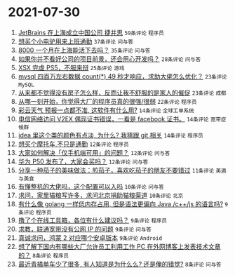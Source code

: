 # 2021-07-30

1. [JetBrains 在上海成立中国公司 捷并思](https://www.v2ex.com/t/792621) `59条评论` `程序员`
1. [想买个小电驴用来上班通勤](https://www.v2ex.com/t/792600) `37条评论` `问与答`
1. [8000 一个月在上海能活下去吗？](https://www.v2ex.com/t/792633) `35条评论` `问与答`
1. [如果你并不看好公司的项目前景，还会用心开发吗？](https://www.v2ex.com/t/792611) `28条评论` `问与答`
1. [XSX 完虐 PS5，不服来辩](https://www.v2ex.com/t/792661) `25条评论` `游戏`
1. [mysql 四百万左右数据 count(*) 49 秒才响应，求助大佬怎么优化？](https://www.v2ex.com/t/792656) `23条评论` `MySQL`
1. [从来都不觉得没有房子怎么样，反而让我不舒服的是家人的催促](https://www.v2ex.com/t/792614) `23条评论` `成都`
1. [从哪一刻开始，你觉得大厂的程序员真的很强/很弱](https://www.v2ex.com/t/792626) `22条评论` `程序员`
1. [彩云天气 预报一点都不准, 这软件有什么用?](https://www.v2ex.com/t/792669) `14条评论` `全球工单系统`
1. [电信网络访问 V2EX 偶现证书错误，一看是 facebook 证书。](https://www.v2ex.com/t/792619) `14条评论` `宽带症候群`
1. [idea 里这个类的颜色有点淡, 为什么? 我猜跟 git 相关](https://www.v2ex.com/t/792616) `14条评论` `程序员`
1. [想买个摩托车,不只是通勤](https://www.v2ex.com/t/792665) `12条评论` `程序员`
1. [大家如何解决「仅手机端可用」的问题？](https://www.v2ex.com/t/792620) `12条评论` `问与答`
1. [华为 P50 发布了，大家会买吗？](https://www.v2ex.com/t/792610) `12条评论` `问与答`
1. [分享一种茄子的美味做法：煎茄子，喜欢吃茄子的朋友不要错过](https://www.v2ex.com/t/792632) `11条评论` `美酒与美食`
1. [有懂整机的大佬吗，这个配置可以入吗](https://www.v2ex.com/t/792624) `10条评论` `问与答`
1. [求问，家里猫粮写许多，求问北京捐助猫粮渠道](https://www.v2ex.com/t/792617) `10条评论` `北京`
1. [有什么像 golang 一样低内存占用, 但是语法更偏向 Java /c++/js 的语言吗?](https://www.v2ex.com/t/792668) `9条评论` `程序员`
1. [撸了个在线工具箱，各位有什么建议吗？](https://www.v2ex.com/t/792646) `9条评论` `程序员`
1. [求教，联通宽带没有公网 IP 的问题](https://www.v2ex.com/t/792628) `9条评论` `问与答`
1. [真诚求问，鸿蒙 2 对应哪个安卓版本](https://www.v2ex.com/t/792622) `9条评论` `Android`
1. [想了解下国内有哪些大厂允许员工利用工作 PC 在外网博客上发表技术文章的？](https://www.v2ex.com/t/792625) `8条评论` `程序员`
1. [最近青橘单车少了很多, 有人知道是为什么么? 还是俺的错觉?](https://www.v2ex.com/t/792606) `8条评论` `问与答`
